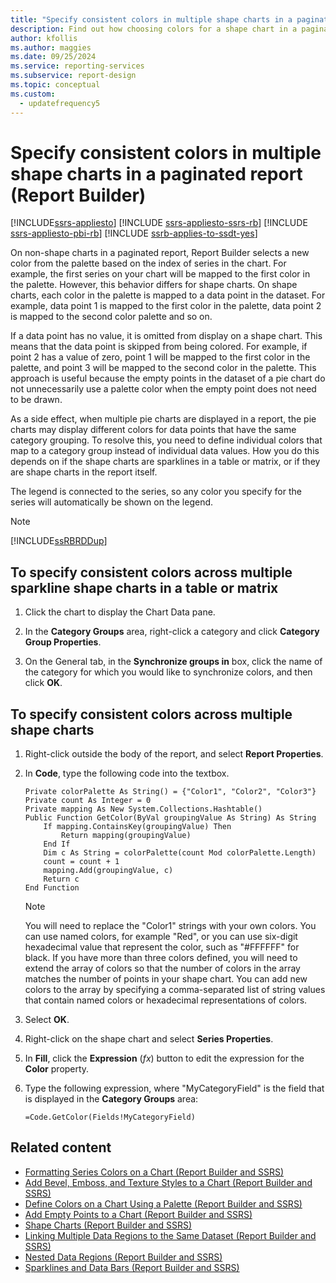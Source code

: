 ```yaml
---
title: "Specify consistent colors in multiple shape charts in a paginated report"
description: Find out how choosing colors for a shape chart in a paginated report results in mapping each color in the palette to a data point in the dataset.
author: kfollis
ms.author: maggies
ms.date: 09/25/2024
ms.service: reporting-services
ms.subservice: report-design
ms.topic: conceptual
ms.custom:
  - updatefrequency5
---
```

# Specify consistent colors in multiple shape charts in a paginated report (Report Builder)

[!INCLUDE[ssrs-appliesto](../../includes/ssrs-appliesto.md)] [!INCLUDE [ssrs-appliesto-ssrs-rb](../../includes/ssrs-appliesto-ssrs-rb.md)] [!INCLUDE [ssrs-appliesto-pbi-rb](../../includes/ssrs-appliesto-pbi-rb.md)] [!INCLUDE [ssrb-applies-to-ssdt-yes](../../includes/ssrb-applies-to-ssdt-yes.md)]

  On non-shape charts in a paginated report, Report Builder selects a new color from the palette based on the index of series in the chart. For example, the first series on your chart will be mapped to the first color in the palette. However, this behavior differs for shape charts. On shape charts, each color in the palette is mapped to a data point in the dataset. For example, data point 1 is mapped to the first color in the palette, data point 2 is mapped to the second color palette and so on.  
  
 If a data point has no value, it is omitted from display on a shape chart. This means that the data point is skipped from being colored. For example, if point 2 has a value of zero, point 1 will be mapped to the first color in the palette, and point 3 will be mapped to the second color in the palette. This approach is useful because the empty points in the dataset of a pie chart do not unnecessarily use a palette color when the empty point does not need to be drawn.  
  
 As a side effect, when multiple pie charts are displayed in a report, the pie charts may display different colors for data points that have the same category grouping. To resolve this, you need to define individual colors that map to a category group instead of individual data values. How you do this depends on if the shape charts are sparklines in a table or matrix, or if they are shape charts in the report itself.  
  
 The legend is connected to the series, so any color you specify for the series will automatically be shown on the legend.  
  
> [!NOTE]  
>  [!INCLUDE[ssRBRDDup](../../includes/ssrbrddup-md.md)]  
  
## To specify consistent colors across multiple sparkline shape charts in a table or matrix  
  
1.  Click the chart to display the Chart Data pane.  
  
2.  In the **Category Groups** area, right-click a category and click **Category Group Properties**.  
  
3.  On the General tab, in the **Synchronize groups in** box, click the name of the category for which you would like to synchronize colors, and then click **OK**.  
  
## To specify consistent colors across multiple shape charts  
  
1.  Right-click outside the body of the report, and select **Report Properties**.  
  
2.  In **Code**, type the following code into the textbox.  
  
    ```  
    Private colorPalette As String() = {"Color1", "Color2", "Color3"}  
    Private count As Integer = 0  
    Private mapping As New System.Collections.Hashtable()  
    Public Function GetColor(ByVal groupingValue As String) As String  
        If mapping.ContainsKey(groupingValue) Then  
            Return mapping(groupingValue)  
        End If  
        Dim c As String = colorPalette(count Mod colorPalette.Length)  
        count = count + 1  
        mapping.Add(groupingValue, c)  
        Return c  
    End Function  
    ```  
  
    > [!NOTE]  
    >  You will need to replace the "Color1" strings with your own colors. You can use named colors, for example "Red", or you can use six-digit hexadecimal value that represent the color, such as "#FFFFFF" for black. If you have more than three colors defined, you will need to extend the array of colors so that the number of colors in the array matches the number of points in your shape chart. You can add new colors to the array by specifying a comma-separated list of string values that contain named colors or hexadecimal representations of colors.  
  
3.  Select **OK**.
  
4.  Right-click on the shape chart and select **Series Properties**.  
  
5.  In **Fill**, click the **Expression** (*fx*) button to edit the expression for the **Color** property.  
  
6.  Type the following expression, where "MyCategoryField" is the field that is displayed in the **Category Groups** area:  
  
    ```  
    =Code.GetColor(Fields!MyCategoryField)  
    ```  
  
## Related content

- [Formatting Series Colors on a Chart &#40;Report Builder and SSRS&#41;](../../reporting-services/report-design/formatting-series-colors-on-a-chart-report-builder-and-ssrs.md)
- [Add Bevel, Emboss, and Texture Styles to a Chart &#40;Report Builder and SSRS&#41;](../../reporting-services/report-design/chart-effects-add-bevel-emboss-or-texture-report-builder.md)
- [Define Colors on a Chart Using a Palette &#40;Report Builder and SSRS&#41;](../../reporting-services/report-design/define-colors-on-a-chart-using-a-palette-report-builder-and-ssrs.md)
- [Add Empty Points to a Chart &#40;Report Builder and SSRS&#41;](../../reporting-services/report-design/add-empty-points-to-a-chart-report-builder-and-ssrs.md)
- [Shape Charts &#40;Report Builder and SSRS&#41;](../../reporting-services/report-design/shape-charts-report-builder-and-ssrs.md)
- [Linking Multiple Data Regions to the Same Dataset &#40;Report Builder and SSRS&#41;](../../reporting-services/report-design/linking-multiple-data-regions-to-the-same-dataset-report-builder-and-ssrs.md)
- [Nested Data Regions &#40;Report Builder and SSRS&#41;](../../reporting-services/report-design/nested-data-regions-report-builder-and-ssrs.md)
- [Sparklines and Data Bars &#40;Report Builder and SSRS&#41;](../../reporting-services/report-design/sparklines-and-data-bars-report-builder-and-ssrs.md)
